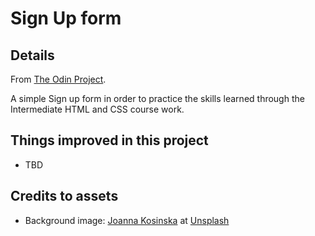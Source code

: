 # Sign Up form

## Details
From [The Odin Project](https://www.theodinproject.com/lessons/intermediate-html-and-css-sign-up-form#assignment).

A simple Sign up form in order to practice the skills learned through the Intermediate HTML and CSS course work.

## Things improved in this project
- TBD

## Credits to assets
- Background image: [Joanna Kosinska](h:ttps://unsplash.com/@joannakosinska) at [Unsplash](https://unsplash.com/photos/Uvl3W4XWd4U)
